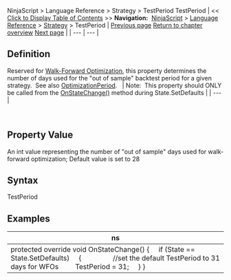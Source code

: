﻿
NinjaScript > Language Reference > Strategy > TestPeriod
TestPeriod
| << [Click to Display Table of Contents](testperiod.md) >> **Navigation:**     [NinjaScript](ninjascript-1.md) > [Language Reference](language_reference_wip-1.md) > [Strategy](strategy-1.md) > TestPeriod | [Previous page](shorttrades-1.md) [Return to chapter overview](strategy-1.md) [Next page](timeinforce-1.md) |
| --- | --- |
## Definition
Reserved for [Walk-Forward Optimization](walk_forward_optimize_a_strate-1.md), this property determines the number of days used for the "out of sample" backtest period for a given strategy.  See also [OptimizationPeriod](optimizationperiod-1.md).
 
| Note:  This property should ONLY be called from the [OnStateChange()](onstatechange-1.md) method during State.SetDefaults |
| --- |

 
## Property Value
An int value representing the number of "out of sample" days used for walk-forward optimization; Default value is set to 28
 
## Syntax
TestPeriod
 
## 
## Examples
| ns |
| --- |
| protected override void OnStateChange() {      if (State == State.SetDefaults)      {                   //set the default TestPeriod to 31 days for WFOs          TestPeriod = 31;      } } |
